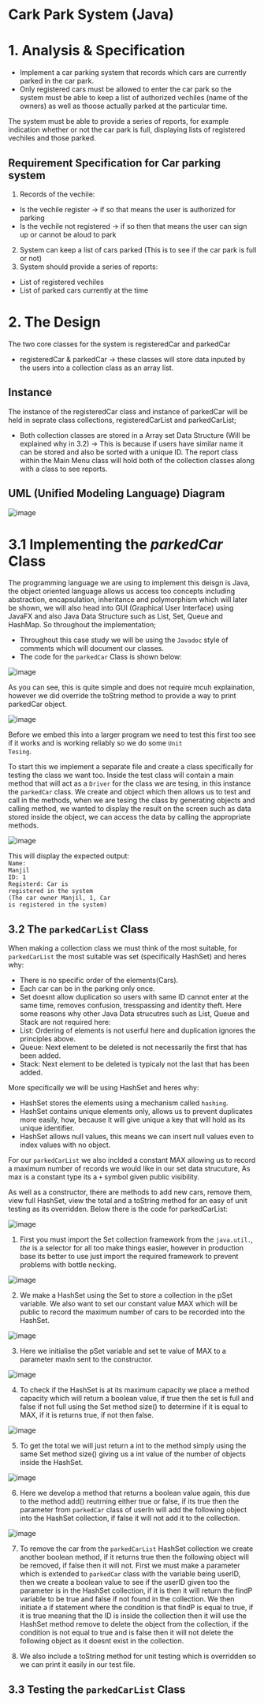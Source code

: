 # Cark Park System (Java)
 
# 1. Analysis & Specification
- Implement a car parking system that records which cars are currently parked in the car park. 
- Only registered cars must be allowed to enter the car park so the system must be able to keep a list of authorized vechiles (name of the owners) as well as thoose actually parked at the particular time.

The system must be able to provide a series of reports, for example indication whether or not the car park is full, displaying lists of registered vechiles and those parked.

## Requirement Specification for Car parking system
1. Records of the vechile:
  - Is the vechile register -> if so that means the user is authorized for parking
  - Is the vechile not registered -> if so then that means the user can sign up or cannot be aloud to park
2. System can keep a list of cars parked (This is to see if the car park is full or not)
3. System should provide a series of reports:
  - List of registered vechiles
  - List of parked cars currently at the time

# 2. The Design

The two core classes for the system is registeredCar and parkedCar
  - registeredCar & parkedCar -> these classes will store data inputed by the users into a collection class as an array list.

## Instance 

The instance of the registeredCar class and instance of parkedCar will be held in seprate class collections, registeredCarList and parkedCarList;
  - Both collection classes are stored in a Array set Data Structure (Will be explained why in 3.2) -> This is because if users have similar name it can be stored and also be sorted with a unique ID.
The report class within the Main Menu class will hold both of the collection classes along with a class to see reports.

## UML (Unified Modeling Language) Diagram
![image](https://user-images.githubusercontent.com/77361838/157608715-84a8d5ab-2dbb-4967-ab97-aded34a515f3.png)

# 3.1 Implementing the <i>parkedCar</i> Class

The programming language we are using to implement this deisgn is Java, the object oriented language allows us access too concepts including abstraction, encapsulation, inheritance and polymorphism which will later be shown, we will also head into GUI (Graphical User Interface) using JavaFX and also Java Data Structure such as List, Set, Queue and HashMap.
So throughout the implementation;
  - Throughout this case study we will be using the <code>Javadoc</code> style of comments which will document our classes.
  - The code for the <code>parkedCar</code> Class is shown below:
 
 ![image](https://user-images.githubusercontent.com/77361838/157614216-c56b593d-7d64-498e-b2e6-376a1ec697eb.png)
 
 As you can see, this is quite simple and does not require mcuh explaination, however we did override the toString method to provide a way to print parkedCar object.
 
 ![image](https://user-images.githubusercontent.com/77361838/157614445-f8d5dbb5-8026-41f3-8ff2-44a6d28e568e.png)

Before we embed this into a larger program we need to test this first too see if it works and is working reliably so we do some <code>Unit Tesing</code>.

To start this we implement a separate file and create a class specifically for testing the class we want too. Inside the test class will contain a main method that will act as a <code>Driver</code> for the class we are tesing, in this instance the <code>parkedCar</code> class.
We create and object which then allows us to test and call in the methods, when we are tesing the class by generating objects and calling method, we wanted to display the result on the screen such as data stored inside the object, we can access the data by calling the appropriate methods.

![image](https://user-images.githubusercontent.com/77361838/157619513-7330e33f-ed12-470d-b5ef-290525b37eef.png)

This will display the expected output:<br>
<code>Name: Manjil</code><br>
<code>ID: 1</code><br>
<code>Registerd: Car is registered in the system</code><br>
<code>(The car owner Manjil, 1, Car is registered in the system)</code><br>

## 3.2 The <code>parkedCarList</code> Class

When making a collection class we must think of the most suitable, for <code>parkedCarList</code> the most suitable was set (specifically HashSet) and heres why:

  - There is no specific order of the elements(Cars).
  - Each car can be in the parking only once.
  - Set doesnt allow duplication so users with same ID cannot enter at the same time, removes confusion, tresspassing and identity theft.
Here some reasons why other Java Data strucutres such as List, Queue and Stack are not required here:
  - List: Ordering of elements is not userful here and duplication ignores the principles above.
  - Queue: Next element to be deleted is not necessarily the first that has been added.
  - Stack: Next element to be deleted is typicaly not the last that has been added.

More specifically we will be using HashSet and heres why:
  - HashSet stores the elements using a mechanism called <code>hashing</code>.
  - HashSet contains unique elements only, allows us to prevent duplicates more easily, how, because it will give unique a key that will hold as its unique identifier.
  - HashSet allows null values, this means we can insert null values even to index values with no object.

For our <code>parkedCarList</code> we also inclded a constant MAX allowing us to record a maximum number of records we would like in our set data strucuture, As max is a constant type its a <code>+</code> symbol given public visibility. 

As well as a constructor, there are methods to add new cars, remove them, view full HashSet, view the total and a toString method for an easy of unit testing as its overridden. 
Below there is the code for parkedCarList:

![image](https://user-images.githubusercontent.com/77361838/157635352-5771bac5-6700-48d0-abb7-caed6c9c9145.png)

1. First you must import the Set collection framework from the <code>java.util.*</code>, the <code>*</code> is a selector for all too make things easier, however in production base its better to use just import the required framework to prevent problems with bottle necking. 

![image](https://user-images.githubusercontent.com/77361838/157636031-a5f87210-4774-4ff6-b8b6-fc94048a7283.png)

2. We make a HashSet using the Set to store a collection in the pSet variable. We also want to set our constant value MAX which will be public to record the maximum number of cars to be recorded into the HashSet. 

![image](https://user-images.githubusercontent.com/77361838/157636399-9d30efd6-0e56-424f-9720-e31323d0b0ac.png)

3. Here we initialise the pSet variable and set te value of MAX to a parameter maxIn sent to the constructor. 

![image](https://user-images.githubusercontent.com/77361838/157636658-62fd3a0e-4cbb-4720-a9bc-0f0883727f77.png)

4. To check if the HashSet is at its maximum capacity we place a method capacity which will return a boolean value, if true then the set is full and false if not full using the Set method size() to determine if it is equal to MAX, if it is returns true, if not then false. 

![image](https://user-images.githubusercontent.com/77361838/157637036-45367873-b59c-4163-9cf2-e004f6ff0e25.png)

5. To get the total we will just return a int to the method simply using the same Set method size() giving us a int value of the number of objects inside the HashSet. 

![image](https://user-images.githubusercontent.com/77361838/157637489-ced5ae8e-365d-4212-9b34-d71d7955fe20.png)

6. Here we develop a method that returns a boolean value again, this due to the method add() reutrning either true or false, if its true then the parameter from <code>parkedCar</code> class of userIn will add the following object into the HashSet collection, if false it will not add it to the collection. 

![image](https://user-images.githubusercontent.com/77361838/157638088-4f4d8c5f-a809-455d-9955-d39df72d64af.png)

7. To remove the car from the <code>parkedCarList</code> HashSet collection we create another boolean method, if it returns true then the following object will be removed, if false then it will not. First we must make a parameter which is extended to <code>parkedCar</code> class with the variable being userID, then we create a boolean value to see if the userID given too the parameter is in the HashSet collection, if it is then it will return the findP variable to be true and false if not found in the collection. 
We then initiate a if statement where the condition is that findP is equal to true, if it is true meaning that the ID is inside the collection then it will use the HashSet method remove to delete the object from the collection, if the condition is not equal to true and is false then it will not delete the following object as it doesnt exist in the collection. 

8. We also include a toString method for unit testing which is overridden so we can print it easily in our test file. 

## 3.3 Testing the <code>parkedCarList</code> Class



